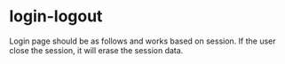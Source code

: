 # login-logout

Login page should be as follows and works based on session. If the user close the session, it will erase the session data.
